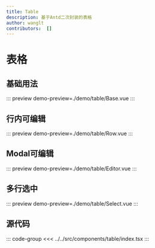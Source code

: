 ```yaml
---
title: Table
description: 基于Antd二次封装的表格
author: wanglt
contributors:  []
---
```


# 表格

## 基础用法
::: preview
demo-preview=./demo/table/Base.vue
:::

## 行内可编辑
::: preview
demo-preview=./demo/table/Row.vue
:::

## Modal可编辑
::: preview
demo-preview=./demo/table/Editor.vue
:::

## 多行选中
::: preview
demo-preview=./demo/table/Select.vue
:::

## 源代码
::: code-group
<<< ../../src/components/table/index.tsx
:::
